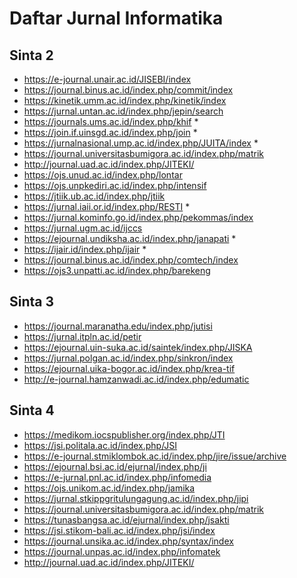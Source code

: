 # Daftar Jurnal Informatika
## Sinta 2
- https://e-journal.unair.ac.id/JISEBI/index
- https://journal.binus.ac.id/index.php/commit/index
- https://kinetik.umm.ac.id/index.php/kinetik/index
- https://jurnal.untan.ac.id/index.php/jepin/search
- https://journals.ums.ac.id/index.php/khif *
- https://join.if.uinsgd.ac.id/index.php/join *
- https://jurnalnasional.ump.ac.id/index.php/JUITA/index *
- https://journal.universitasbumigora.ac.id/index.php/matrik
- http://journal.uad.ac.id/index.php/JITEKI/
- https://ojs.unud.ac.id/index.php/lontar
- https://ojs.unpkediri.ac.id/index.php/intensif
- https://jtiik.ub.ac.id/index.php/jtiik
- https://jurnal.iaii.or.id/index.php/RESTI *
- https://jurnal.kominfo.go.id/index.php/pekommas/index
- https://jurnal.ugm.ac.id/ijccs
- https://ejournal.undiksha.ac.id/index.php/janapati *
- https://ijair.id/index.php/ijair *
- https://journal.binus.ac.id/index.php/comtech/index
- https://ojs3.unpatti.ac.id/index.php/barekeng

## Sinta 3
- https://journal.maranatha.edu/index.php/jutisi
- https://jurnal.itpln.ac.id/petir
- https://ejournal.uin-suka.ac.id/saintek/index.php/JISKA
- https://jurnal.polgan.ac.id/index.php/sinkron/index
- https://ejournal.uika-bogor.ac.id/index.php/krea-tif
- http://e-journal.hamzanwadi.ac.id/index.php/edumatic

## Sinta 4
- https://medikom.iocspublisher.org/index.php/JTI
- https://jsi.politala.ac.id/index.php/JSI
- https://e-journal.stmiklombok.ac.id/index.php/jire/issue/archive
- https://ejournal.bsi.ac.id/ejurnal/index.php/ji
- https://e-jurnal.pnl.ac.id/index.php/infomedia
- https://ojs.unikom.ac.id/index.php/jamika
- https://jurnal.stkippgritulungagung.ac.id/index.php/jipi
- https://journal.universitasbumigora.ac.id/index.php/matrik
- https://tunasbangsa.ac.id/ejurnal/index.php/jsakti
- https://jsi.stikom-bali.ac.id/index.php/jsi/index
- https://journal.unsika.ac.id/index.php/syntax/index
- https://journal.unpas.ac.id/index.php/infomatek
- http://journal.uad.ac.id/index.php/JITEKI/

